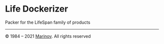 # Life Dockerizer

Packer for the LifeSpan family of products

---

© 1984 – 2021 [Marinov](http://marinov.ml "Marinov"). All rights reserved
